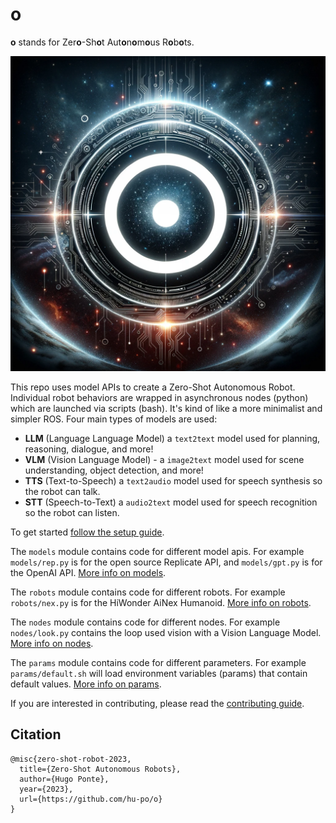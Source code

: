# o

**o** stands for Zer**o**-Sh**o**t Aut**o**n**o**m**o**us R**o**b**o**ts.

![o](docs/cover.jpeg)

This repo uses model APIs to create a Zero-Shot Autonomous Robot. Individual robot behaviors are wrapped in asynchronous nodes (python) which are launched via scripts (bash). It's kind of like a more minimalist and simpler ROS. Four main types of models are used:

- **LLM** (Language Language Model) a `text2text` model used for planning, reasoning, dialogue, and more!
- **VLM** (Vision Language Model) - a `image2text` model used for scene understanding, object detection, and more!
- **TTS** (Text-to-Speech) a `text2audio` model used for speech synthesis so the robot can talk.
- **STT** (Speech-to-Text) a `audio2text` model used for speech recognition so the robot can listen.

To get started [follow the setup guide](docs/setup.md).

The `models` module contains code for different model apis. For example `models/rep.py` is for the open source Replicate API, and `models/gpt.py` is for the OpenAI API. [More info on models](docs/models.md).

The `robots` module contains code for different robots. For example `robots/nex.py` is for the HiWonder AiNex Humanoid. [More info on robots](docs/robots.md).

The `nodes` module contains code for different nodes. For example `nodes/look.py` contains the loop used vision with a Vision Language Model. [More info on nodes](docs/nodes.md).

The `params` module contains code for different parameters. For example `params/default.sh` will load environment variables (params) that contain default values. [More info on params](docs/params.md).

If you are interested in contributing, please read the [contributing guide](docs/contributing.md).

## Citation

```
@misc{zero-shot-robot-2023,
  title={Zero-Shot Autonomous Robots},
  author={Hugo Ponte},
  year={2023},
  url={https://github.com/hu-po/o}
}
```